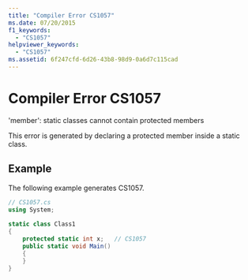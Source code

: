 ```yaml
---
title: "Compiler Error CS1057"
ms.date: 07/20/2015
f1_keywords: 
  - "CS1057"
helpviewer_keywords: 
  - "CS1057"
ms.assetid: 6f247cfd-6d26-43b8-98d9-0a6d7c115cad
---
```

# Compiler Error CS1057
'member': static classes cannot contain protected members  
  
 This error is generated by declaring a protected member inside a static class.  
  
## Example  
 The following example generates CS1057.  
  
```csharp  
// CS1057.cs  
using System;  
  
static class Class1  
{  
    protected static int x;   // CS1057  
    public static void Main()  
    {  
    }  
}  
```
